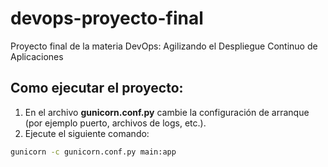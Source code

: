 # devops-proyecto-final
Proyecto final de la materia DevOps: Agilizando el Despliegue Continuo de Aplicaciones

## Como ejecutar el proyecto:

1. En el archivo **gunicorn.conf.py** cambie la configuración de arranque (por ejemplo puerto, archivos de logs, etc.).
2. Ejecute el siguiente comando:

``` bash
gunicorn -c gunicorn.conf.py main:app
```